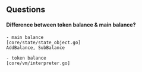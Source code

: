 ## Questions
#### Difference between token balance & main balance?
    - main balance
    [core/state/state_object.go]
    AddBalance, SubBalance
    
    - token balance
    [core/vm/interpreter.go]
#### 
